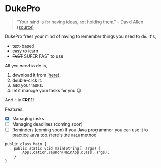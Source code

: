 # DukePro
> “Your mind is for having ideas, not holding them.” – David Allen [(source)](https://dansilvestre.com/productivity-quotes/)

DukePro frees your mind of having to remember things you need to do. It's,

- text-based
- easy to learn
- ~~FAST~~ SUPER FAST to use

All you need to do is,

1. download it from [(here)](https://nus-cs2103-ay2122s2.github.io/website/schedule/week4/project.html).
2. double-click it.
3. add your tasks.
4. let it manage your tasks for you 😉

And it is **FREE**!

Features:

- [X] Managing tasks
- [ ] Managing deadlines (coming soon)
- [ ] Reminders (coming soon)
If you Java programmer, you can use it to practice Java too. Here's the `main` method:

```
public class Main {
    public static void main(String[] args) {
        Application.launch(MainApp.class, args);
    }
}
